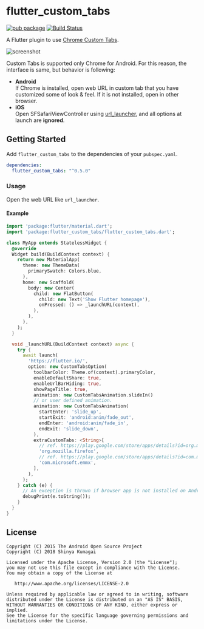 # flutter_custom_tabs
[![pub package](https://img.shields.io/pub/v/flutter_custom_tabs.svg)](https://pub.dartlang.org/packages/flutter_custom_tabs)
 [![Build Status](https://travis-ci.org/droibit/flutter_custom_tabs.svg?branch=master)](https://travis-ci.org/droibit/flutter_custom_tabs)

A Flutter plugin to use [Chrome Custom Tabs](https://developer.chrome.com/multidevice/android/customtabs).  

![screenshot](https://i.imgur.com/lgPWvLS.gif)

Custom Tabs is supported only Chrome for Android. For this reason, the interface is same, but behavior is following:

* **Android**  
 If Chrome is installed, open web URL in custom tab that you have customized some of look & feel. If it is not installed, open in other browser.
* **iOS**  
 Open SFSafariViewController using [url_launcher](https://pub.dartlang.org/packages/url_launcher), and all options at launch are **ignored**.

## Getting Started

Add `flutter_custom_tabs` to the dependencies of your `pubspec.yaml`.

``` yaml
dependencies:
  flutter_custom_tabs: "^0.5.0"
```

### Usage

Open the web URL like `url_launcher`.

#### Example

``` dart
import 'package:flutter/material.dart';
import 'package:flutter_custom_tabs/flutter_custom_tabs.dart';

class MyApp extends StatelessWidget {
  @override
  Widget build(BuildContext context) {
    return new MaterialApp(
      theme: new ThemeData(
        primarySwatch: Colors.blue,
      ),
      home: new Scaffold(
        body: new Center(
          child: new FlatButton(
            child: new Text('Show Flutter homepage'),
            onPressed: () => _launchURL(context),
          ),
        ),
      ),
    );
  }

  void _launchURL(BuildContext context) async {
    try {
      await launch(
        'https://flutter.io/',
        option: new CustomTabsOption(
          toolbarColor: Theme.of(context).primaryColor,
          enableDefaultShare: true,
          enableUrlBarHiding: true,
          showPageTitle: true,
          animation: new CustomTabsAnimation.slideIn()
          // or user defined animation.
          animation: new CustomTabsAnimation(
            startEnter: 'slide_up',
            startExit: 'android:anim/fade_out',
            endEnter: 'android:anim/fade_in',
            endExit: 'slide_down',
          ),
          extraCustomTabs: <String>[
            // ref. https://play.google.com/store/apps/details?id=org.mozilla.firefox
            'org.mozilla.firefox',
            // ref. https://play.google.com/store/apps/details?id=com.microsoft.emmx
            'com.microsoft.emmx',
          ],        
        ),
      );
    } catch (e) {
      // An exception is thrown if browser app is not installed on Android device.
      debugPrint(e.toString());
    }
  }
}
```
## License

    Copyright (C) 2015 The Android Open Source Project
    Copyright (C) 2018 Shinya Kumagai

    Licensed under the Apache License, Version 2.0 (the "License");
    you may not use this file except in compliance with the License.
    You may obtain a copy of the License at

       http://www.apache.org/licenses/LICENSE-2.0

    Unless required by applicable law or agreed to in writing, software
    distributed under the License is distributed on an "AS IS" BASIS,
    WITHOUT WARRANTIES OR CONDITIONS OF ANY KIND, either express or implied.
    See the License for the specific language governing permissions and
    limitations under the License.
